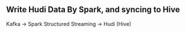## Write Hudi Data By Spark, and syncing to Hive 

Kafka -> Spark Structured Streaming -> Hudi (Hive)